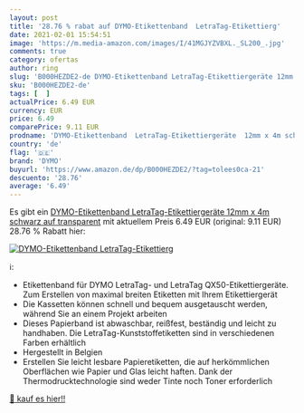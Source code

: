 ```yaml
---
layout: post
title: '28.76 % rabat auf DYMO-Etikettenband  LetraTag-Etikettierg'
date: 2021-02-01 15:54:51
image: 'https://m.media-amazon.com/images/I/41MGJYZVBXL._SL200_.jpg'
comments: true
category: ofertas
author: ring
slug: 'B000HEZDE2-de DYMO-Etikettenband LetraTag-Etikettiergeräte 12mm x 4m...'
sku: 'B000HEZDE2-de'
tags: [  ]
actualPrice: 6.49 EUR
currency: EUR
price: 6.49
comparePrice: 9.11 EUR
prodname: 'DYMO-Etikettenband  LetraTag-Etikettiergeräte  12mm x 4m schwarz auf transparent'
country: 'de'
flag: '🇩🇪'
brand: 'DYMO'
buyurl: 'https://www.amazon.de/dp/B000HEZDE2/?tag=tolees0ca-21'
descuento: '28.76'
average: '6.49'
---
```


Es gibt ein [DYMO-Etikettenband  LetraTag-Etikettiergeräte  12mm x 4m schwarz auf transparent](https://www.amazon.de/dp/B000HEZDE2/?tag=tolees0ca-21) mit aktuellem Preis 6.49 EUR (original: 9.11 EUR) 28.76 % Rabatt hier:

[![DYMO-Etikettenband  LetraTag-Etikettierg](https://m.media-amazon.com/images/I/41MGJYZVBXL._SL200_.jpg)](https://www.amazon.de/dp/B000HEZDE2/?tag=tolees0ca-21)

ℹ️:

- Etikettenband für DYMO LetraTag- und LetraTag QX50-Etikettiergeräte. Zum Erstellen von maximal breiten Etiketten mit Ihrem Etikettiergerät
- Die Kassetten können schnell und bequem ausgetauscht werden, während Sie an einem Projekt arbeiten
- Dieses Papierband ist abwaschbar, reißfest, beständig und leicht zu handhaben. Die LetraTag-Kunststoffetiketten sind in verschiedenen Farben erhältlich
- Hergestellt in Belgien
- Erstellen Sie leicht lesbare Papieretiketten, die auf herkömmlichen Oberflächen wie Papier und Glas leicht haften. Dank der Thermodrucktechnologie sind weder Tinte noch Toner erforderlich

[🛒 kauf es hier!!](https://www.amazon.de/dp/B000HEZDE2/?tag=tolees0ca-21)
